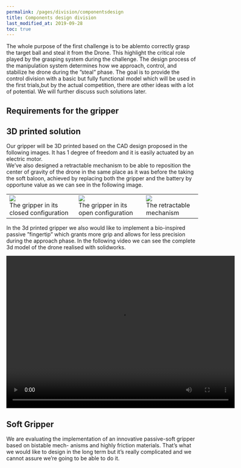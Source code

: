 ```yaml
---
permalink: /pages/division/componentsdesign
title: Components design division
last_modified_at: 2019-09-28
toc: true
---
```


The whole purpose of the first challenge is to be ablemto correctly grasp the target ball and steal it from the Drone.  This highlight the critical role played by the grasping system during the challenge. The design process of the manipulation system determines how we approach, control, and stabilize he drone during the ”steal” phase.  The goal is to provide the control division with a basic but fully functional model which will be used in the first trials,but by the actual competition, there are other ideas with a lot of potential.  We will further discuss such solutions later.

## Requirements for the gripper

## 3D printed solution

Our gripper will be 3D printed based on the CAD design proposed in the following images.  It has
1 degree of freedom and it is easily actuated by an electric motor.
<br>
We’ve also designed a retractable mechanism to be able to reposition the center of gravity of
the drone in the same place as it was before the taking the soft baloon, achieved by replacing both
the gripper and the battery by opportune value as we can see in the following image.

<table>
<tr>
<td>
	<img src="{{ '/images/division/componentsdesign/gr1.png' | relative_url }}">
	<figcaption>
	The gripper in its closed configuration
	</figcaption>	
</td>
<td>
	<img src="{{ '/images/division/componentsdesign/grapA.png' | relative_url }}">
	<figcaption>
	The gripper in its open configuration
	</figcaption>	
</td>
<td>
	<img src="{{ '/images/division/componentsdesign/retrac.png' | relative_url }}">
	<figcaption>
	The retractable mechanism
	</figcaption>	
</td>
</tr>
</table>

In the 3d printed gripper we also would like to implement a bio-inspired passive ”fingertip” which grants more grip and allows for less precision during the approach phase.
In the following video we can see the complete 3d model of the drone realised with solidworks.

<video width="600" height="400" controls>
    <source src="{{ '/images/division/componentsdesign/model.mp4' | relative_url }}" type="video/mp4">
</video>

## Soft Gripper

We are evaluating the implementation of an innovative passive-soft gripper based on bistable mech-
anisms and highly friction materials. That’s what we would like to design in the long term but it’s really complicated and we cannot assure we’re going to be able to do it.


